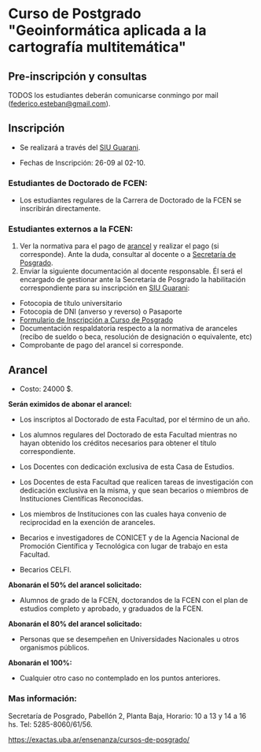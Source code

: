 # Curso de Postgrado "Geoinformática aplicada a la cartografía multitemática"

## Pre-inscripción y consultas

TODOS los estudiantes deberán comunicarse conmingo por mail (federico.esteban@gmail.com).

## Inscripción

* Se realizará a través del [SIU Guarani](https://inscripciones.exactas.uba.ar/exactas/).

* Fechas de Inscripción: 26-09 al 02-10.

### Estudiantes de Doctorado de FCEN:

* Los estudiantes regulares de la Carrera de Doctorado de la FCEN se inscribirán directamente.

### Estudiantes externos a la FCEN:

1. Ver la normativa para el pago de [arancel](https://github.com/Esteban82/FCEN-2022/edit/WIP-Inscripcion/README.md##Arancel) y realizar el pago (si corresponde). Ante la duda, consultar al docente o a [Secretaría de Posgrado](https://exactas.uba.ar/ensenanza/cursos-de-posgrado/). 
2. Enviar la siguiente documentación al docente responsable. Él será el encargado de gestionar ante la Secretaría de Posgrado la habilitación correspondiente para su inscripción en [SIU Guarani](https://inscripciones.exactas.uba.ar/exactas/):

  * Fotocopia de título universitario 
  * Fotocopia de DNI (anverso y reverso) o Pasaporte
  * [Formulario de Inscripción a Curso de Posgrado](https://exactas.uba.ar/wp-content/uploads/2019/07/Formulario-de-Inscripci%C3%B3n-a-Curso-Materia-de-Posgrado-1.pdf)
  * Documentación respaldatoria respecto a la normativa de aranceles (recibo de sueldo o beca, resolución de designación o equivalente, etc)
  * Comprobante de pago del arancel si corresponde.

## Arancel

*  Costo: 24000 $.

**Serán eximidos de abonar el arancel:**

* Los inscriptos al Doctorado de esta Facultad, por el término de un año.

* Los alumnos regulares del Doctorado de esta Facultad mientras no hayan obtenido los créditos
necesarios para obtener el título correspondiente.

* Los Docentes con dedicación exclusiva de esta Casa de Estudios.

* Los Docentes de esta Facultad que realicen tareas de investigación con dedicación exclusiva en
la misma, y que sean becarios o miembros de Instituciones Científicas Reconocidas.

* Los miembros de Instituciones con las cuales haya convenio de reciprocidad en la exención de
aranceles.

* Becarios e investigadores de CONICET y de la Agencia Nacional de Promoción Científica y
Tecnológica con lugar de trabajo en esta Facultad.

* Becarios CELFI. 


**Abonarán el 50% del arancel solicitado:**

* Alumnos de grado de la FCEN, doctorandos de la FCEN con el plan de estudios completo y
aprobado, y graduados de la FCEN.

**Abonarán el 80% del arancel solicitado:**

* Personas que se desempeñen en Universidades Nacionales u otros organismos públicos.

**Abonarán el 100%:**

* Cualquier otro caso no contemplado en los puntos anteriores.

### Mas información: 

Secretaría de Posgrado, Pabellón 2, Planta Baja, Horario: 10 a 13 y 14 a 16 hs. Tel: 5285-8060/61/56.

https://exactas.uba.ar/ensenanza/cursos-de-posgrado/

